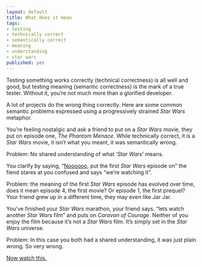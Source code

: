 ```yaml
---
layout: default
title: What does it mean
tags:
- testing
- technically correct
- semantically correct
- meaning
- understanding
- star wars
published: yes
---
```

Testing something works correctly (technical correctness) is all well and good, but testing meaning (semantic correctness) is the mark of a true tester. Without it, you’re not much more than a glorified developer. 

A lot of projects do the wrong thing correctly. Here are some common semantic problems expressed using a progressively strained _Star Wars_ metaphor. 

You’re feeling nostalgic and ask a friend to put on a _Star Wars_ movie, they put on episode one, _The Phantom Menace_. While technically correct, it is a _Star Wars_ movie, it isn’t what you meant, it was semantically wrong. 

Problem: No shared understanding of what ‘_Star Wars_’ means. 

You clarify by saying, “[Noooooo](http://www.youtube.com/watch?NR=1&v=WWaLxFIVX1s), put the first _Star Wars_ episode on” the fiend stares at you confused and says “we’re watching it”. 

Problem: the meaning of the first _Star Wars_ episode has evolved over time, does it mean episode 4, the first movie? Or episode 1, the first prequel? Your friend grew up in a different time, they may even like Jar Jar. 

You’ve finished your _Star Wars_ marathon, your friend says. “lets watch another _Star Wars_ film” and puts on _Caravan of Courage_. Neither of you enjoy the film because it’s not a _Star Wars_ film. It’s simply set in the _Star Wars_ universe. 

Problem: In this case you both had a shared understanding, it was just plain wrong. So very wrong.

[Now watch this.](http://www.youtube.com/watch?v=FxKtZmQgxrI)